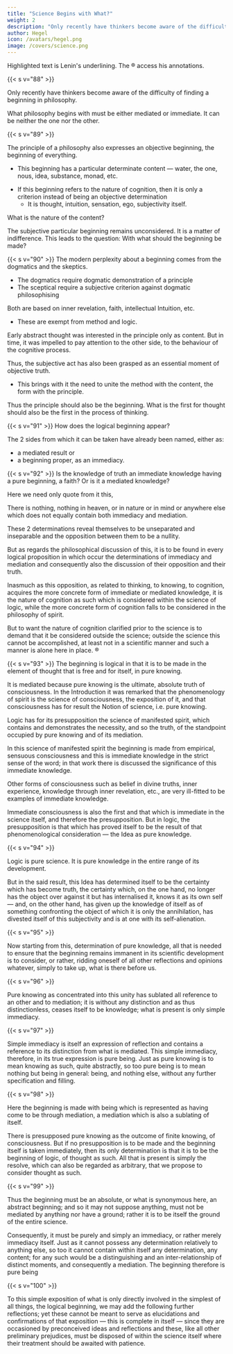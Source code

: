 ```yaml
---
title: "Science Begins with What?"
weight: 2
description: "Only recently have thinkers become aware of the difficulty of finding a beginning in philosophy"
author: Hegel
icon: /avatars/hegel.png
image: /covers/science.png
---
```



Highlighted text is Lenin's underlining. The ® access his annotations.


{{< s v="88" >}}

Only recently have thinkers become aware of the difficulty of finding a beginning in philosophy. 

What philosophy begins with must be either mediated or immediate. It can be neither the one nor the other.


{{< s v="89" >}}

The principle of a philosophy also expresses an objective beginning, the beginning of everything. 
- This beginning has a particular determinate content — water, the one, nous, idea, substance, monad, etc. 
<!-- The principle is a  -->
- If this beginning refers to the nature of cognition, then it is only a criterion instead of being an objective determination
  - It is thought, intuition, sensation, ego, subjectivity itself.

What is the nature of the content?

The subjective particular beginning remains unconsidered. It is a matter of indifference. This leads to the question: With what should the beginning be made? 

<!-- , and so too the need to find an answer to the question,  remains of no importance in face of the need for a principle in which alone the interest of the matter in hand seems to lie, the interest as to what is the truth, the absolute ground. -->


{{< s v="90" >}} The modern perplexity about a beginning comes from the dogmatics and the skeptics.
- The dogmatics require dogmatic demonstration of a principle 
- The sceptical require a subjective criterion against dogmatic philosophising

<!-- , are not yet aware, and which is completely denied by those who begin, like a shot from a pistol,  -->

Both are based on inner revelation, faith, intellectual Intuition, etc.
- These are exempt from method and logic. 

Early abstract thought was interested in the principle only as content. But in time, it was impelled to pay attention to the other side, to the behaviour of the cognitive process.

Thus, the subjective act has also been grasped as an essential moment of objective truth.
- This brings with it the need to unite the method with the content, the form with the principle. 

Thus the principle should also be the beginning. What is the first for thought should also be the first in the process of thinking.


{{< s v="91" >}} How does the logical beginning appear?

The 2 sides from which it can be taken have already been named, either as:
- a mediated result or
- a beginning proper, as an immediacy.


{{< s v="92" >}} Is the knowledge of truth an immediate knowledge having a pure beginning, a faith? Or is it a mediated knowledge?

<!-- This is not the place to deal with the question apparently so important in present-day thought, whether  -->

<!-- In so far as this can be dealt with preliminarily it has been done elsewhere.  -->

Here we need only quote from it this, 

There is nothing, nothing in heaven, or in nature or in mind or anywhere else which does not equally contain both immediacy and mediation.

These 2 determinations reveal themselves to be unseparated and inseparable and the opposition between them to be a nullity. 

But as regards the philosophical discussion of this, it is to be found in every logical proposition in which occur the determinations of immediacy and mediation and consequently also the discussion of their opposition and their truth. 

Inasmuch as this opposition, as related to thinking, to knowing, to cognition, acquires the more concrete form of immediate or mediated knowledge, it is the nature of cognition as such which is considered within the science of logic, while the more concrete form of cognition falls to be considered in the philosophy of spirit. 

But to want the nature of cognition clarified prior to the science is to demand that it be considered outside the science; outside the science this cannot be accomplished, at least not in a scientific manner and such a manner is alone here in place. ®


{{< s v="93" >}} The beginning is logical in that it is to be made in the element of thought that is free and for itself, in pure knowing.

It is mediated because pure knowing is the ultimate, absolute truth of consciousness. In the Introduction it was remarked that the phenomenology of spirit is the science of consciousness, the exposition of it, and that consciousness has for result the Notion of science, i.e. pure knowing.

Logic has for its presupposition the science of manifested spirit, which contains and demonstrates the necessity, and so the truth, of the standpoint occupied by pure knowing and of its mediation. 

In this science of manifested spirit the beginning is made from empirical, sensuous consciousness and this is immediate knowledge in the strict sense of the word; in that work there is discussed the significance of this immediate knowledge. 

Other forms of consciousness such as belief in divine truths, inner experience, knowledge through inner revelation, etc., are very ill-fitted to be examples of immediate knowledge. 

Immediate consciousness is also the first and that which is immediate in the science itself, and therefore the presupposition. But in logic, the presupposition is that which has proved itself to be the result of that phenomenological consideration — the Idea as pure knowledge.


{{< s v="94" >}}

Logic is pure science. It is pure knowledge in the entire range of its development. 

But in the said result, this Idea has determined itself to be the certainty which has become truth, the certainty which, on the one hand, no longer has the object over against it but has internalised it, knows it as its own self — and, on the other hand, has given up the knowledge of itself as of something confronting the object of which it is only the annihilation, has divested itself of this subjectivity and is at one with its self-alienation.


{{< s v="95" >}}

Now starting from this, determination of pure knowledge, all that is needed to ensure that the beginning remains immanent in its scientific development is to consider, or rather, ridding oneself of all other reflections and opinions whatever, simply to take up, what is there before us.


{{< s v="96" >}}

Pure knowing as concentrated into this unity has sublated all reference to an other and to mediation; it is without any distinction and as thus distinctionless, ceases itself to be knowledge; what is present is only simple immediacy.


{{< s v="97" >}}

Simple immediacy is itself an expression of reflection and contains a reference to its distinction from what is mediated. This simple immediacy, therefore, in its true expression is pure being. Just as pure knowing is to mean knowing as such, quite abstractly, so too pure being is to mean nothing but being in general: being, and nothing else, without any further specification and filling.


{{< s v="98" >}}

Here the beginning is made with being which is represented as having come to be through mediation, a mediation which is also a sublating of itself.

There is presupposed pure knowing as the outcome of finite knowing, of consciousness. But if no presupposition is to be made and the beginning itself is taken immediately, then its only determination is that it is to be the beginning of logic, of thought as such. All that is present is simply the resolve, which can also be regarded as arbitrary, that we propose to consider thought as such.


{{< s v="99" >}}

Thus the beginning must be an absolute, or what is synonymous here, an abstract beginning; and so it may not suppose anything, must not be mediated by anything nor have a ground; rather it is to be itself the ground of the entire science. 

Consequently, it must be purely and simply an immediacy, or rather merely immediacy itself. Just as it cannot possess any determination relatively to anything else, so too it cannot contain within itself any determination, any content; for any such would be a distinguishing and an inter-relationship of distinct moments, and consequently a mediation. The beginning therefore is pure being


{{< s v="100" >}}

To this simple exposition of what is only directly involved in the simplest of all things, the logical beginning, we may add the following further reflections; yet these cannot be meant to serve as elucidations and confirmations of that exposition — this is complete in itself — since they are occasioned by preconceived ideas and reflections and these, like all other preliminary prejudices, must be disposed of within the science itself where their treatment should be awaited with patience.


